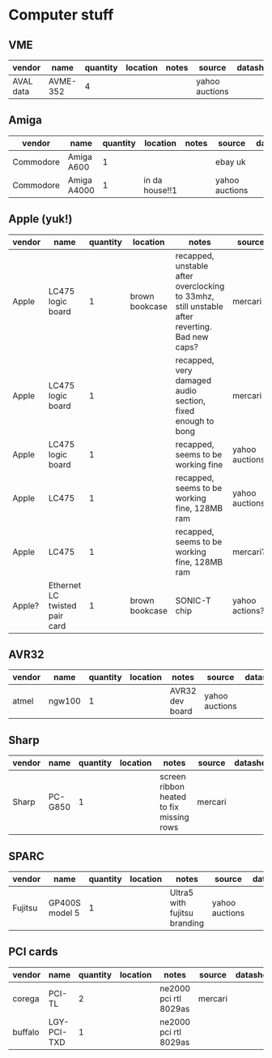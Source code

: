 # Computer stuff

## VME

| vendor    | name      | quantity | location | notes | source         | datasheet |
|-----------|-----------|----------|----------|-------|----------------|-----------|
| AVAL data | AVME-352  | 4        |          |       | yahoo auctions |           |

## Amiga

| vendor    | name              | quantity | location       | notes                                                                                         | source         | datasheet |
|-----------|-------------------|----------|----------------|-----------------------------------------------------------------------------------------------|----------------|-----------|
| Commodore | Amiga A600        | 1        |                |                                                                                               | ebay uk        |           |
| Commodore | Amiga A4000       | 1        | in da house!!1 |                                                                                               | yahoo auctions |           |

## Apple (yuk!)

| vendor    | name                          | quantity | location       | notes                                                                                         | source         | datasheet |
|-----------|-------------------------------|----------|----------------|-----------------------------------------------------------------------------------------------|----------------|-----------|
| Apple     | LC475 logic board             | 1        | brown bookcase | recapped, unstable after overclocking to 33mhz, still unstable after reverting. Bad new caps? | mercari        |           |
| Apple     | LC475 logic board             | 1        |                | recapped, very damaged audio section, fixed enough to bong                                    | mercari        |           |
| Apple     | LC475 logic board             | 1        |                | recapped, seems to be working fine                                                            | yahoo auctions |           |
| Apple     | LC475                         | 1        |                | recapped, seems to be working fine, 128MB ram                                                 | yahoo auctions?|           |
| Apple     | LC475                         | 1        |                | recapped, seems to be working fine, 128MB ram                                                 | mercari?       |           |
| Apple?    | Ethernet LC twisted pair card | 1        | brown bookcase | SONIC-T chip                                                                                  | yahoo actions? |           |

## AVR32

| vendor    | name      | quantity | location | notes                                    | source         | datasheet |
|-----------|-----------|----------|----------|------------------------------------------|----------------|-----------|
| atmel     | ngw100    | 1        |          | AVR32 dev board                          | yahoo auctions |           |

## Sharp

| vendor    | name      | quantity | location | notes                                    | source         | datasheet |
|-----------|-----------|----------|----------|------------------------------------------|----------------|-----------|
| Sharp     | PC-G850   | 1        |          | screen ribbon heated to fix missing rows | mercari        |           |

## SPARC

| vendor    | name           | quantity | location | notes                                    | source         | datasheet |
|-----------|----------------|----------|----------|------------------------------------------|----------------|-----------|
| Fujitsu   | GP400S model 5 | 1        |          | Ultra5 with fujitsu branding             | yahoo auctions |           |

## PCI cards

| vendor    | name        | quantity | location | notes                                    | source         | datasheet |
|-----------|-------------|----------|----------|------------------------------------------|----------------|-----------|
| corega    | PCI-TL      | 2        |          | ne2000 pci rtl 8029as                    | mercari        |           |
| buffalo   | LGY-PCI-TXD | 1        |          | ne2000 pci rtl 8029as                    |                |           |
